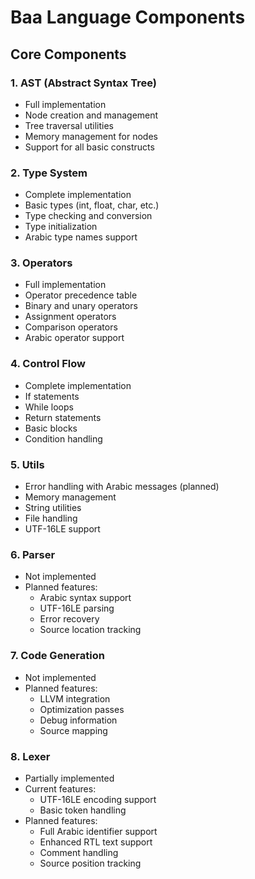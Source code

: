 # Baa Language Components

## Core Components

### 1. AST (Abstract Syntax Tree)

- Full implementation
- Node creation and management
- Tree traversal utilities
- Memory management for nodes
- Support for all basic constructs

### 2. Type System

- Complete implementation
- Basic types (int, float, char, etc.)
- Type checking and conversion
- Type initialization
- Arabic type names support

### 3. Operators

- Full implementation
- Operator precedence table
- Binary and unary operators
- Assignment operators
- Comparison operators
- Arabic operator support

### 4. Control Flow

- Complete implementation
- If statements
- While loops
- Return statements
- Basic blocks
- Condition handling

### 5. Utils

- Error handling with Arabic messages (planned)
- Memory management
- String utilities
- File handling
- UTF-16LE support

### 6. Parser

- Not implemented
- Planned features:
  - Arabic syntax support
  - UTF-16LE parsing
  - Error recovery
  - Source location tracking

### 7. Code Generation

- Not implemented
- Planned features:
  - LLVM integration
  - Optimization passes
  - Debug information
  - Source mapping

### 8. Lexer

- Partially implemented
- Current features:
  - UTF-16LE encoding support
  - Basic token handling
- Planned features:
  - Full Arabic identifier support
  - Enhanced RTL text support
  - Comment handling
  - Source position tracking
